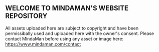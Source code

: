 ## WELCOME TO MINDAMAN'S WEBSITE REPOSITORY

All assets uploaded here are subject to copyright and have been permissibally used and uploaded here with the owner's consent. Please contact MindaMan before using any asset or image here: https://www.mindaman.com/contact
